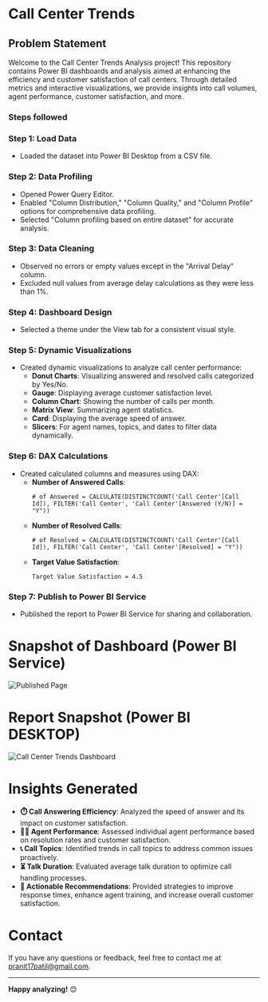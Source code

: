 # Call Center Trends

## Problem Statement

Welcome to the Call Center Trends Analysis project! This repository contains Power BI dashboards and analysis aimed at enhancing the efficiency and customer satisfaction of call centers. Through detailed metrics and interactive visualizations, we provide insights into call volumes, agent performance, customer satisfaction, and more.


### Steps followed 

### Step 1: Load Data
- Loaded the dataset into Power BI Desktop from a CSV file.

### Step 2: Data Profiling
- Opened Power Query Editor.
- Enabled "Column Distribution," "Column Quality," and "Column Profile" options for comprehensive data profiling.
- Selected "Column profiling based on entire dataset" for accurate analysis.

### Step 3: Data Cleaning
- Observed no errors or empty values except in the "Arrival Delay" column.
- Excluded null values from average delay calculations as they were less than 1%.

### Step 4: Dashboard Design
- Selected a theme under the View tab for a consistent visual style.

### Step 5: Dynamic Visualizations
- Created dynamic visualizations to analyze call center performance:
  - **Donut Charts**: Visualizing answered and resolved calls categorized by Yes/No.
  - **Gauge**: Displaying average customer satisfaction level.
  - **Column Chart**: Showing the number of calls per month.
  - **Matrix View**: Summarizing agent statistics.
  - **Card**: Displaying the average speed of answer.
  - **Slicers**: For agent names, topics, and dates to filter data dynamically.

### Step 6: DAX Calculations
- Created calculated columns and measures using DAX:
  - **Number of Answered Calls**:
    ```dax
    # of Answered = CALCULATE(DISTINCTCOUNT('Call Center'[Call Id]), FILTER('Call Center', 'Call Center'[Answered (Y/N)] = "Y"))
    ```
  - **Number of Resolved Calls**:
    ```dax
    # of Resolved = CALCULATE(DISTINCTCOUNT('Call Center'[Call Id]), FILTER('Call Center', 'Call Center'[Resolved] = "Y"))
    ```
  - **Target Value Satisfaction**:
    ```dax
    Target Value Satisfaction = 4.5
    ```

### Step 7: Publish to Power BI Service
- Published the report to Power BI Service for sharing and collaboration.



# Snapshot of Dashboard (Power BI Service)

![Published Page](https://github.com/user-attachments/assets/a13cf7ee-d58f-4726-9b4e-f792c6d65cf5)

 
 # Report Snapshot (Power BI DESKTOP)

 
![Call Center Trends Dashboard](https://github.com/user-attachments/assets/2c128f31-c0e0-4b70-90f2-4aedb38eb425)

# Insights Generated

- **⏱️ Call Answering Efficiency**: Analyzed the speed of answer and its impact on customer satisfaction.
- **👩‍💼 Agent Performance**: Assessed individual agent performance based on resolution rates and customer satisfaction.
- **📞 Call Topics**: Identified trends in call topics to address common issues proactively.
- **⏳ Talk Duration**: Evaluated average talk duration to optimize call handling processes.
- **🚀 Actionable Recommendations**: Provided strategies to improve response times, enhance agent training, and increase overall customer satisfaction.

# Contact

If you have any questions or feedback, feel free to contact me at [pranit17patil@gmail.com](mailto:pranit17patil@gmail.com).

---

**Happy analyzing!** 😊
